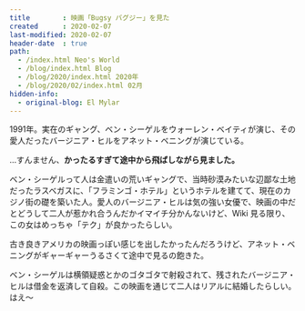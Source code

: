 ```yaml
---
title        : 映画「Bugsy バグジー」を見た
created      : 2020-02-07
last-modified: 2020-02-07
header-date  : true
path:
  - /index.html Neo's World
  - /blog/index.html Blog
  - /blog/2020/index.html 2020年
  - /blog/2020/02/index.html 02月
hidden-info:
  - original-blog: El Mylar
---
```


1991年。実在のギャング、ベン・シーゲルをウォーレン・ベイティが演じ、その愛人だったバージニア・ヒルをアネット・ベニングが演じている。

…すんません、__かったるすぎて途中から飛ばしながら見ました。__

ベン・シーゲルって人は金遣いの荒いギャングで、当時砂漠みたいな辺鄙な土地だったラスベガスに、「フラミンゴ・ホテル」というホテルを建てて、現在のカジノ街の礎を築いた人。愛人のバージニア・ヒルは気の強い女優で、映画の中だとどうして二人が惹かれ合うんだかイマイチ分かんないけど、Wiki 見る限り、この女はめっちゃ「テク」が良かったらしい。

古き良きアメリカの映画っぽい感じを出したかったんだろうけど、アネット・ベニングがギャーギャーうるさくて途中で見るの飽きた。

ベン・シーゲルは横領疑惑とかのゴタゴタで射殺されて、残されたバージニア・ヒルは借金を返済して自殺。この映画を通じて二人はリアルに結婚したらしい。はえ〜
